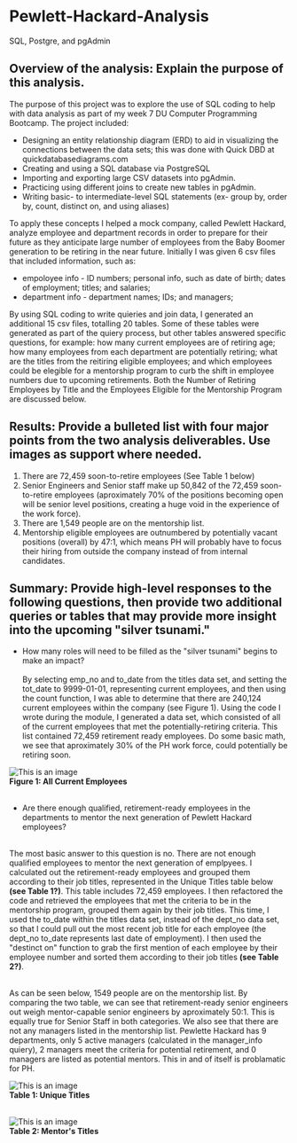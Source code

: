# Pewlett-Hackard-Analysis
SQL, Postgre, and pgAdmin


## Overview of the analysis: Explain the purpose of this analysis.
The purpose of this project was to explore the use of SQL coding to help with data analysis as part of my week 7 DU Computer Programming Bootcamp.  The project included:
*  Designing an entity relationship diagram (ERD) to aid in visualizing the connections between the data sets; this was done with Quick DBD at quickdatabasediagrams.com
*  Creating and using a SQL database via PostgreSQL
* Importing and exporting large CSV datasets into pgAdmin.
* Practicing using different joins to create new tables in pgAdmin.
* Writing basic- to intermediate-level SQL statements (ex- group by, order by, count, distinct on, and using aliases)

To apply these concepts I helped a mock company, called Pewlett Hackard, analyze employee and department records in order to prepare for their future as they anticipate large number of employees from the Baby Boomer generation to be retiring in the near future.  Initially I was given 6 csv files that included information, such as:
* empoloyee info -  ID numbers; personal info, such as date of birth; dates of employment; titles; and salaries;
* department info -  department names; IDs; and managers;

By using SQL coding to write quieries and join data, I generated an additional 15 csv files, totalling 20 tables.  Some of these tables were generated as part of the quiery process, but other tables answered specific questions, for example: how many current employees are of retiring age; how many employees from each department are potentially retiring; what are the titles from the reitiring eligible employees; and which employees could be elegible for a mentorship program to curb the shift in employee numbers due to upcoming retirements.  Both the Number of Retiring Employees by Title and the Employees Eligible for the Mentorship Program are discussed below.

## Results: Provide a bulleted list with four major points from the two analysis deliverables. Use images as support where needed.
1. There are 72,459 soon-to-retire employees (See Table 1 below)
2. Senior Engineers and Senior staff make up 50,842 of the 72,459 soon-to-retire employees (aproximately 70% of the positions becoming open will be senior level positions, creating a huge void in the experience of the work force).
3. There are 1,549 people are on the mentorship list.
4. Mentorship eligible employees are outnumbered by potentially vacant positions (overall) by 47:1, which means PH will probably have to focus their hiring from outside the company instead of from internal candidates.<br>

## Summary: Provide high-level responses to the following questions, then provide two additional queries or tables that may provide more insight into the upcoming     "silver tsunami."
* How many roles will need to be filled as the "silver tsunami" begins to make an impact?<br><br>
By selecting emp_no and to_date from the titles data set, and setting the tot_date to 9999-01-01, representing current employees, and then using the count function, I was able to determine that there are 240,124 current employees within the company (see Figure 1).  Using the code I wrote during the module, I generated a data set, which consisted of all of the current employees that met the potentially-retiring criteria.  This list contained 72,459 retirement ready employees.  Do some basic math, we see that aproximately 30% of the PH work force, could potentially be retiring soon.

![This is an image]()
<br />**Figure 1: All Current Employees**<br /><br />

* Are there enough qualified, retirement-ready employees in the departments to mentor the next generation of Pewlett Hackard employees?<br><br>

The most basic answer to this question is no.  There are not enough qualified employees to mentor the next generation of emplpyees.  I calculated out the retirement-ready employees and grouped them according to their job titles, represented in the Unique Titles table below **(see Table 1?)**. This table includes 72,459 employees.  I then refactored the code and retrieved the employees that met the criteria to be in the mentorship program, grouped them again by their job titles.  This time, I used the to_date within the titles data set, instead of the dept_no data set, so that I could pull out the most recent job title for each employee (the dept_no to_date represents last date of employment).  I then used the "destinct on" function to grab the first mention of each employee by their employee number and sorted them according to their job titles **(see Table 2?)**.  

<br>As can be seen below, 1549 people are on the mentorship list. By comparing the two table, we can see that retirement-ready senior engineers out weigh mentor-capable senior engineers by aproximately 50:1.  This is equally true for Senior Staff in both categories.  We also see that there are not any managers listed in the mentorship list.  Pewlette Hackard has 9 departments, only 5 active managers (calculated in the manager_info quiery), 2 managers meet the criteria for potential retirement, and 0 managers are listed as potential mentors. This in and of itself is problamatic for PH.

![This is an image]()
<br />**Table 1: Unique Titles**<br /><br />

![This is an image]()
<br />**Table 2: Mentor's Titles**<br /><br />

